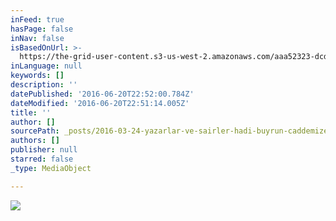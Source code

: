 ```yaml
---
inFeed: true
hasPage: false
inNav: false
isBasedOnUrl: >-
  https://the-grid-user-content.s3-us-west-2.amazonaws.com/aaa52323-dcde-47ba-a38c-8be2626d5442.gif
inLanguage: null
keywords: []
description: ''
datePublished: '2016-06-20T22:52:00.784Z'
dateModified: '2016-06-20T22:51:14.005Z'
title: ''
author: []
sourcePath: _posts/2016-03-24-yazarlar-ve-sairler-hadi-buyrun-caddemize.md
authors: []
publisher: null
starred: false
_type: MediaObject

---
```

![](https://the-grid-user-content.s3-us-west-2.amazonaws.com/aaa52323-dcde-47ba-a38c-8be2626d5442.gif)